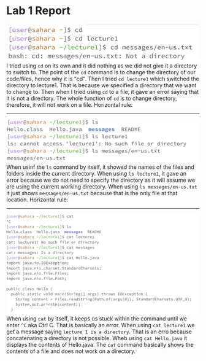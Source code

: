 # Lab 1 Report
![Image](Lab1CD.png)
I tried using `cd` on its own and it did nothing as we did not give it a directory to switch to. The point of the `cd` command is to change the directory of our code/files, hence why it is "cd".
Then I tried `cd lecture1` which switched the directory to lecture1. That is because we specified a directory that we want to change to. 
Then when I tried using `cd` to a file, it gave an error saying that it is not a directory. The whole function of `cd` is to change directory, therefore, it will not work on a file. 
Horizontal rule:

***
![Image](Lab1LS.png)
When usinf the `ls` command by itself, it showed the names of the files and folders inside the current directory.
When using `ls lecture1`, it gave an error because we do not need to specify the directory as it will assume we are using the current working directory.
When using `ls messages/en-us.txt` it just shows `messages/en-us.txt` because that is the only file at that location. 
Horizontal rule:

***
![Image](Lab1Cat.png)
When using `cat` by itself, it keeps us stuck within the command until we enter `^C` aka Ctrl C. That is basically an error.
When using `cat lecture1` we get a message saying `lecture 1 is a directory`. That is an erro because concatenating a directory is not possible. 
Wheb using `cat Hello.java` it displays the contents of Hello.java. 
The `cat` command basically shows the contents of a file and does not work on a directory. 
